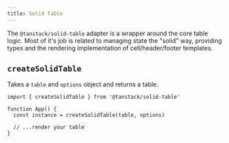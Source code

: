 ```yaml
---
title: Solid Table
---
```


The `@tanstack/solid-table` adapter is a wrapper around the core table logic. Most of it's job is related to managing state the "solid" way, providing types and the rendering implementation of cell/header/footer templates.

## `createSolidTable`

Takes a `table` and `options` object and returns a table.

```tsx
import { createSolidTable } from '@tanstack/solid-table'

function App() {
  const instance = createSolidTable(table, options)

  // ...render your table
}
```
